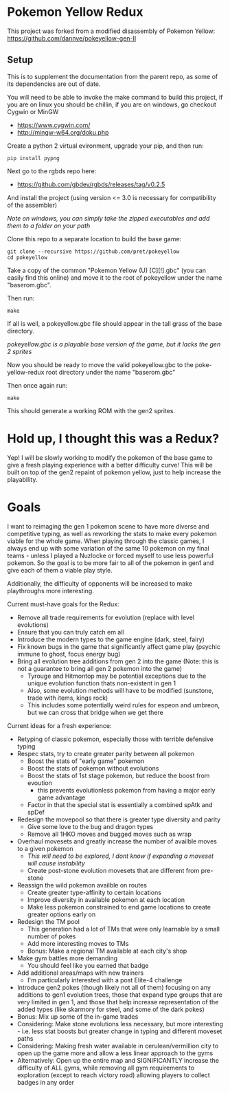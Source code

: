 # Pokemon Yellow Redux

This project was forked from a modified disassembly of Pokemon Yellow:
https://github.com/dannye/pokeyellow-gen-II

## Setup

This is to supplement the documentation from the parent repo, as some of its dependencies are 
out of date.

You will need to be able to invoke the make command to build this project, if you are on linux 
you should be chillin, if you are on windows, go checkout Cygwin or MinGW

* https://www.cygwin.com/
* http://mingw-w64.org/doku.php

Create a python 2 virtual evironment, upgrade your pip, and then run:
    
    pip install pypng

Next go to the rgbds repo here:

* https://github.com/gbdev/rgbds/releases/tag/v0.2.5

And install the project (using version <= 3.0 is necessary for compatibility of the assembler)

*Note on windows, you can simply take the zipped executables and add them to a folder on your path*

Clone this repo to a separate location to build the base game:

    git clone --recursive https://github.com/pret/pokeyellow
    cd pokeyellow

Take a copy of the common "Pokemon Yellow (U) [C][!].gbc" (you can easily find this online) 
and move it to the root of pokeyellow under the name "baserom.gbc".

Then run:

    make


If all is well, a pokeyellow.gbc file should appear in the tall grass of the base directory.

*pokeyellow.gbc is a playable base version of the game, but it lacks the gen 2 sprites*

Now you should be ready to move the valid pokeyellow.gbc to the poke-yellow-redux root 
directory under the name "baserom.gbc"

Then once again run:

    make

This should generate a working ROM with the gen2 sprites. 

# Hold up, I thought this was a Redux?

Yep! I will be slowly working to modify the pokemon of the base game to give a fresh playing 
experience with a better difficulty curve! This will be built on top of the gen2 repaint of 
pokemon yellow, just to help increase the playability. 

# Goals

I want to reimaging the gen 1 pokemon scene to have more diverse and competitive typing, as well 
as reworking the stats to make every pokemon viable for the whole game. When playing through the 
classic games, I always end up with some variation of the same 10 pokemon on my final teams - 
unless I played a Nuzlocke or forced myself to use less powerful pokemon. So the goal is to be 
more fair to all of the pokemon in gen1 and give each of them a viable play style. 

Additionally, the difficulty of opponents will be increased to make playthroughs more interesting. 

Current must-have goals for the Redux:
* Remove all trade requirements for evolution (replace with level evolutions)
* Ensure that you can truly catch em all
* Introduce the modern types to the game engine (dark, steel, fairy)
* Fix known bugs in the game that significantly affect game play (psychic immune to ghost, focus energy bug)
* Bring all evolution tree additions from gen 2 into the game (Note: this is not a guarantee to bring all gen 2 pokemon into the game) 
    - Tyrouge and Hitmontop may be potential exceptions due to the unique evolution function thats non-existent in gen 1
    - Also, some evolution methods will have to be modified (sunstone, trade with items, kings rock)
    - This includes some potentially weird rules for espeon and umbreon, but we can cross that bridge when we get there 

Current ideas for a fresh experience:
* Retyping of classic pokemon, especially those with terrible defensive typing
* Respec stats, try to create greater parity between all pokemon
    * Boost the stats of "early game" pokemon
    * Boost the stats of pokemon without evolutions
    * Boost the stats of 1st stage pokemon, but reduce the boost from evoution
        - this prevents evolutionless pokemon from having a major early game advantage
    * Factor in that the special stat is essentially a combined spAtk and spDef
* Redesign the movepool so that there is greater type diversity and parity 
    * Give some love to the bug and dragon types
    * Remove all 1HKO moves and bugged moves such as wrap
* Overhaul movesets and greatly increase the number of availble moves to a given pokemon 
    * *This will need to be explored, I dont know if expanding a moveset will cause instability*
    * Create post-stone evolution movesets that are different from pre-stone
* Reassign the wild pokemon availble on routes
    * Create greater type-affinity to certain locations
    * Improve diversity in available pokemon at each location
    * Make less pokemon constrained to end game locations to create greater options early on
* Redesign the TM pool
    * This generation had a lot of TMs that were only learnable by a small number of pokes
    * Add more interesting moves to TMs
    * Bonus: Make a regional TM available at each city's shop
* Make gym battles more demanding
    * You should feel like you earned that badge
* Add additional areas/maps with new trainers
    * I'm particularly interested with a post Elite-4 challenge
* Introduce gen2 pokes (though likely not all of them) focusing on any additions to gen1 evolution trees, those that expand type groups that are very limited in gen 1, and those that help increase representation of the added types (like skarmory for steel, and some of the dark pokes)
* Bonus: Mix up some of the in-game trades
* Considering: Make stone evolutions less necessary, but more interesting - i.e. less stat boosts but greater change in typing and different moveset paths
* Considering: Making fresh water available in cerulean/vermillion city to open up the game more and allow a less linear approach to the gyms
* Alternatively: Open up the entire map and SIGNIFICANTLY increase the difficulty of ALL gyms, while removing all gym requirements to exploration (except to reach victory road) allowing players to collect badges in any order
